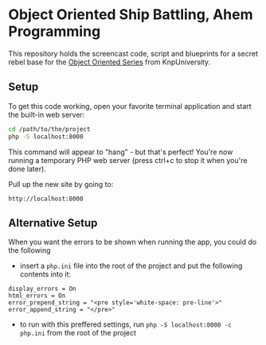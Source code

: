 Object Oriented Ship Battling, Ahem Programming
===============================================

This repository holds the screencast code, script and blueprints for a
secret rebel base for the [Object Oriented Series](https://knpuniversity.com/screencast/oo)
from KnpUniversity.

Setup
-----

To get this code working, open your favorite terminal application
and start the built-in web server:

```bash
cd /path/to/the/project
php -S localhost:8000
```

This command will appear to "hang" - but that's perfect! You're
now running a temporary PHP web server (press ctrl+c to stop it
when you're done later).

Pull up the new site by going to:

    http://localhost:8000

Alternative Setup
------------

When you want the errors to be shown when running the app, you could do
the following

- insert a `php.ini` file into the root of the project and put the following
  contents into it:
```neon
display_errors = On
html_errors = On
error_prepend_string = "<pre style='white-space: pre-line'>"
error_append_string = "</pre>"
```
- to run with this preffered settings, run
  `php -S localhost:8000 -c php.ini` from the root of the project

